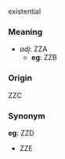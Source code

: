 existential
### Meaning
+ _adj_: ZZA
	+ __eg__: ZZB

### Origin

ZZC

### Synonym

__eg__: ZZD

+ ZZE


